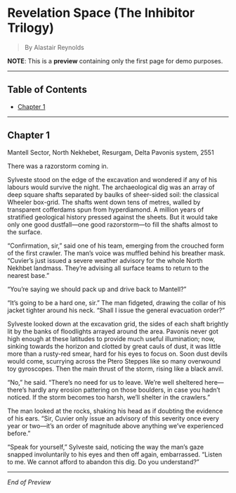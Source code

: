 # Revelation Space (The Inhibitor Trilogy)

> By Alastair Reynolds

**NOTE**: This is a **preview** containing only the first page for demo purposes.

---

## Table of Contents

- [Chapter 1](#chapter-1)

---

## Chapter 1

Mantell Sector, North Nekhebet, Resurgam, Delta Pavonis system, 2551

There was a razorstorm coming in.

Sylveste stood on the edge of the excavation and wondered if any of his labours would survive the night. The archaeological dig was an array of deep square shafts separated by baulks of sheer-sided soil: the classical Wheeler box-grid. The shafts went down tens of metres, walled by transparent cofferdams spun from hyperdiamond. A million years of stratified geological history pressed against the sheets. But it would take only one good dustfall—one good razorstorm—to fill the shafts almost to the surface.

“Confirmation, sir,” said one of his team, emerging from the crouched form of the first crawler. The man’s voice was muffled behind his breather mask. “Cuvier’s just issued a severe weather advisory for the whole North Nekhbet landmass. They’re advising all surface teams to return to the nearest base.”

“You’re saying we should pack up and drive back to Mantell?”

“It’s going to be a hard one, sir.” The man fidgeted, drawing the collar of his jacket tighter around his neck. “Shall I issue the general evacuation order?”

Sylveste looked down at the excavation grid, the sides of each shaft brightly lit by the banks of floodlights arrayed around the area. Pavonis never got high enough at these latitudes to provide much useful illumination; now, sinking towards the horizon and clotted by great cauls of dust, it was little more than a rusty-red smear, hard for his eyes to focus on. Soon dust devils would come, scurrying across the Ptero Steppes like so many overwound toy gyroscopes. Then the main thrust of the storm, rising like a black anvil.

“No,” he said. “There’s no need for us to leave. We’re well sheltered here—there’s hardly any erosion pattering on those boulders, in case you hadn’t noticed. If the storm becomes too harsh, we’ll shelter in the crawlers.”

The man looked at the rocks, shaking his head as if doubting the evidence of his ears. “Sir, Cuvier only issue an advisory of this severity once every year or two—it’s an order of magnitude above anything we’ve experienced before.”

“Speak for yourself,” Sylveste said, noticing the way the man’s gaze snapped involuntarily to his eyes and then off again, embarrassed. “Listen to me. We cannot afford to abandon this dig. Do you understand?”

---

_End of Preview_
